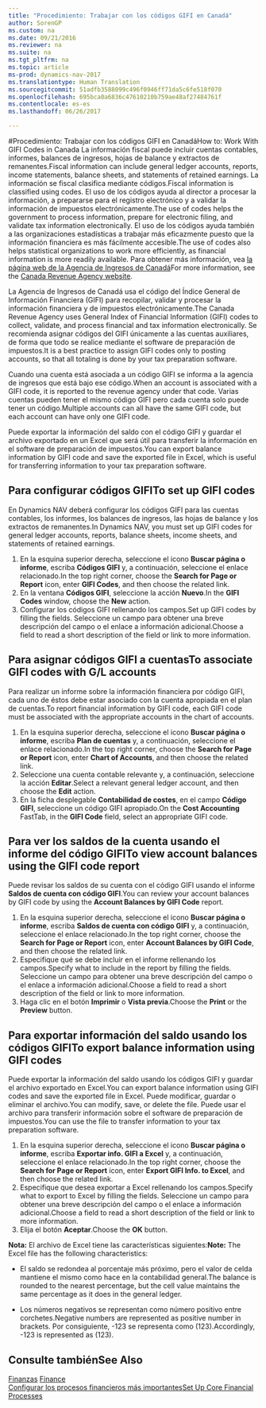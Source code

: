 ```yaml
---
title: "Procedimiento: Trabajar con los códigos GIFI en Canadá"
author: SorenGP
ms.custom: na
ms.date: 09/21/2016
ms.reviewer: na
ms.suite: na
ms.tgt_pltfrm: na
ms.topic: article
ms-prod: dynamics-nav-2017
ms.translationtype: Human Translation
ms.sourcegitcommit: 51adfb3588099c496f0946ff71da5c6fe518f070
ms.openlocfilehash: 695bca0a6836c47610210b759ae48af27484761f
ms.contentlocale: es-es
ms.lasthandoff: 06/26/2017

---
```


#<a name="how-to-work-with-gifi-codes-in-canada"></a><span data-ttu-id="8a4dd-102">Procedimiento: Trabajar con los códigos GIFI en Canadá</span><span class="sxs-lookup"><span data-stu-id="8a4dd-102">How to: Work With GIFI Codes in Canada</span></span>
<span data-ttu-id="8a4dd-103">La información fiscal puede incluir cuentas contables, informes, balances de ingresos, hojas de balance y extractos de remanentes.</span><span class="sxs-lookup"><span data-stu-id="8a4dd-103">Fiscal information can include general ledger accounts, reports, income statements, balance sheets, and statements of retained earnings.</span></span> <span data-ttu-id="8a4dd-104">La información se fiscal clasifica mediante códigos.</span><span class="sxs-lookup"><span data-stu-id="8a4dd-104">Fiscal information is classified using codes.</span></span> <span data-ttu-id="8a4dd-105">El uso de los códigos ayuda al director a procesar la información, a prepararse para el registro electrónico y a validar la información de impuestos electrónicamente.</span><span class="sxs-lookup"><span data-stu-id="8a4dd-105">The use of codes helps the government to process information, prepare for electronic filing, and validate tax information electronically.</span></span> <span data-ttu-id="8a4dd-106">El uso de los códigos ayuda también a las organizaciones estadísticas a trabajar más eficazmente puesto que la información financiera es más fácilmente accesible.</span><span class="sxs-lookup"><span data-stu-id="8a4dd-106">The use of codes also helps statistical organizations to work more efficiently, as financial information is more readily available.</span></span> <span data-ttu-id="8a4dd-107">Para obtener más información, vea [la página web de la Agencia de Ingresos de Canadá](http://www.cra-arc.gc.ca/)</span><span class="sxs-lookup"><span data-stu-id="8a4dd-107">For more information, see the [Canada Revenue Agency website](http://www.cra-arc.gc.ca/).</span></span>

<span data-ttu-id="8a4dd-108">La Agencia de Ingresos de Canadá usa el código del Índice General de Información Financiera (GIFI) para recopilar, validar y procesar la información financiera y de impuestos electrónicamente.</span><span class="sxs-lookup"><span data-stu-id="8a4dd-108">The Canada Revenue Agency uses General Index of Financial Information (GIFI) codes to collect, validate, and process financial and tax information electronically.</span></span> <span data-ttu-id="8a4dd-109">Se recomienda asignar códigos del GIFI únicamente a las cuentas auxiliares, de forma que todo se realice mediante el software de preparación de impuestos.</span><span class="sxs-lookup"><span data-stu-id="8a4dd-109">It is a best practice to assign GIFI codes only to posting accounts, so that all totaling is done by your tax preparation software.</span></span>

<span data-ttu-id="8a4dd-110">Cuando una cuenta está asociada a un código GIFI se informa a la agencia de ingresos que está bajo ese código.</span><span class="sxs-lookup"><span data-stu-id="8a4dd-110">When an account is associated with a GIFI code, it is reported to the revenue agency under that code.</span></span> <span data-ttu-id="8a4dd-111">Varias cuentas pueden tener el mismo código GIFI pero cada cuenta solo puede tener un código.</span><span class="sxs-lookup"><span data-stu-id="8a4dd-111">Multiple accounts can all have the same GIFI code, but each account can have only one GIFI code.</span></span>

<span data-ttu-id="8a4dd-112">Puede exportar la información del saldo con el código GIFI y guardar el archivo exportado en un Excel que será útil para transferir la información en el software de preparación de impuestos.</span><span class="sxs-lookup"><span data-stu-id="8a4dd-112">You can export balance information by GIFI code and save the exported file in Excel, which is useful for transferring information to your tax preparation software.</span></span>

## <a name="to-set-up-gifi-codes"></a><span data-ttu-id="8a4dd-113">Para configurar códigos GIFI</span><span class="sxs-lookup"><span data-stu-id="8a4dd-113">To set up GIFI codes</span></span>
<span data-ttu-id="8a4dd-114">En Dynamics NAV deberá configurar los códigos GIFI para las cuentas contables, los informes, los balances de ingresos, las hojas de balance y los extractos de remanentes.</span><span class="sxs-lookup"><span data-stu-id="8a4dd-114">In Dynamics NAV, you must set up GIFI codes for general ledger accounts, reports, balance sheets, income sheets, and statements of retained earnings.</span></span>

1. <span data-ttu-id="8a4dd-115">En la esquina superior derecha, seleccione el icono **Buscar página o informe**, escriba **Códigos GIFI** y, a continuación, seleccione el enlace relacionado.</span><span class="sxs-lookup"><span data-stu-id="8a4dd-115">In the top right corner, choose the **Search for Page or Report** icon, enter **GIFI Codes**, and then choose the related link.</span></span>
2. <span data-ttu-id="8a4dd-116">En la ventana **Códigos GIFI**, seleccione la acción **Nuevo**.</span><span class="sxs-lookup"><span data-stu-id="8a4dd-116">In the **GIFI Codes** window, choose the **New** action.</span></span>
3. <span data-ttu-id="8a4dd-117">Configurar los códigos GIFI rellenando los campos.</span><span class="sxs-lookup"><span data-stu-id="8a4dd-117">Set up GIFI codes by filling the fields.</span></span> <span data-ttu-id="8a4dd-118">Seleccione un campo para obtener una breve descripción del campo o el enlace a información adicional.</span><span class="sxs-lookup"><span data-stu-id="8a4dd-118">Choose a field to read a short description of the field or link to more information.</span></span>

## <a name="to-associate-gifi-codes-with-gl-accounts"></a><span data-ttu-id="8a4dd-119">Para asignar códigos GIFI a cuentas</span><span class="sxs-lookup"><span data-stu-id="8a4dd-119">To associate GIFI codes with G/L accounts</span></span>
<span data-ttu-id="8a4dd-120">Para realizar un informe sobre la información financiera por código GIFI, cada uno de éstos debe estar asociado con la cuenta apropiada en el plan de cuentas.</span><span class="sxs-lookup"><span data-stu-id="8a4dd-120">To report financial information by GIFI code, each GIFI code must be associated with the appropriate accounts in the chart of accounts.</span></span>

1. <span data-ttu-id="8a4dd-121">En la esquina superior derecha, seleccione el icono **Buscar página o informe**, escriba **Plan de cuentas** y, a continuación, seleccione el enlace relacionado.</span><span class="sxs-lookup"><span data-stu-id="8a4dd-121">In the top right corner, choose the **Search for Page or Report** icon, enter **Chart of Accounts**, and then choose the related link.</span></span>
2. <span data-ttu-id="8a4dd-122">Seleccione una cuenta contable relevante y, a continuación, seleccione la acción **Editar**.</span><span class="sxs-lookup"><span data-stu-id="8a4dd-122">Select a relevant general ledger account, and then choose the **Edit** action.</span></span>
3. <span data-ttu-id="8a4dd-123">En la ficha desplegable **Contabilidad de costes**, en el campo **Código GIFI**, seleccione un código GIFI apropiado.</span><span class="sxs-lookup"><span data-stu-id="8a4dd-123">On the **Cost Accounting** FastTab, in the **GIFI Code** field, select an appropriate GIFI code.</span></span>

## <a name="to-view-account-balances-using-the-gifi-code-report"></a><span data-ttu-id="8a4dd-124">Para ver los saldos de la cuenta usando el informe del código GIFI</span><span class="sxs-lookup"><span data-stu-id="8a4dd-124">To view account balances using the GIFI code report</span></span>
<span data-ttu-id="8a4dd-125">Puede revisar los saldos de su cuenta con el código GIFI usando el informe **Saldos de cuenta con código GIFI**.</span><span class="sxs-lookup"><span data-stu-id="8a4dd-125">You can review your account balances by GIFI code by using the **Account Balances by GIFI Code** report.</span></span>

1. <span data-ttu-id="8a4dd-126">En la esquina superior derecha, seleccione el icono **Buscar página o informe**, escriba **Saldos de cuenta con código GIFI** y, a continuación, seleccione el enlace relacionado.</span><span class="sxs-lookup"><span data-stu-id="8a4dd-126">In the top right corner, choose the **Search for Page or Report** icon, enter **Account Balances by GIFI Code**, and then choose the related link.</span></span>
2. <span data-ttu-id="8a4dd-127">Especifique qué se debe incluir en el informe rellenando los campos.</span><span class="sxs-lookup"><span data-stu-id="8a4dd-127">Specify what to include in the report by filling the fields.</span></span> <span data-ttu-id="8a4dd-128">Seleccione un campo para obtener una breve descripción del campo o el enlace a información adicional.</span><span class="sxs-lookup"><span data-stu-id="8a4dd-128">Choose a field to read a short description of the field or link to more information.</span></span>
3. <span data-ttu-id="8a4dd-129">Haga clic en el botón **Imprimir** o **Vista previa**.</span><span class="sxs-lookup"><span data-stu-id="8a4dd-129">Choose the **Print** or the **Preview** button.</span></span>

## <a name="to-export-balance-information-using-gifi-codes"></a><span data-ttu-id="8a4dd-130">Para exportar información del saldo usando los códigos GIFI</span><span class="sxs-lookup"><span data-stu-id="8a4dd-130">To export balance information using GIFI codes</span></span>
<span data-ttu-id="8a4dd-131">Puede exportar la información del saldo usando los códigos GIFI y guardar el archivo exportado en Excel.</span><span class="sxs-lookup"><span data-stu-id="8a4dd-131">You can export balance information using GIFI codes and save the exported file in Excel.</span></span> <span data-ttu-id="8a4dd-132">Puede modificar, guardar o eliminar el archivo.</span><span class="sxs-lookup"><span data-stu-id="8a4dd-132">You can modify, save, or delete the file.</span></span> <span data-ttu-id="8a4dd-133">Puede usar el archivo para transferir información sobre el software de preparación de impuestos.</span><span class="sxs-lookup"><span data-stu-id="8a4dd-133">You can use the file to transfer information to your tax preparation software.</span></span>

1. <span data-ttu-id="8a4dd-134">En la esquina superior derecha, seleccione el icono **Buscar página o informe**, escriba **Exportar info. GIFI a Excel** y, a continuación, seleccione el enlace relacionado.</span><span class="sxs-lookup"><span data-stu-id="8a4dd-134">In the top right corner, choose the **Search for Page or Report** icon, enter **Export GIFI Info. to Excel**, and then choose the related link.</span></span>
2. <span data-ttu-id="8a4dd-135">Especifique que desea exportar a Excel rellenando los campos.</span><span class="sxs-lookup"><span data-stu-id="8a4dd-135">Specify what to export to Excel by filling the fields.</span></span> <span data-ttu-id="8a4dd-136">Seleccione un campo para obtener una breve descripción del campo o el enlace a información adicional.</span><span class="sxs-lookup"><span data-stu-id="8a4dd-136">Choose a field to read a short description of the field or link to more information.</span></span>
3. <span data-ttu-id="8a4dd-137">Elija el botón **Aceptar**.</span><span class="sxs-lookup"><span data-stu-id="8a4dd-137">Choose the **OK** button.</span></span>

<span data-ttu-id="8a4dd-138">**Nota:** El archivo de Excel tiene las características siguientes:</span><span class="sxs-lookup"><span data-stu-id="8a4dd-138">**Note:** The Excel file has the following characteristics:</span></span>

* <span data-ttu-id="8a4dd-139">El saldo se redondea al porcentaje más próximo, pero el valor de celda mantiene el mismo como hace en la contabilidad general.</span><span class="sxs-lookup"><span data-stu-id="8a4dd-139">The balance is rounded to the nearest percentage, but the cell value maintains the same percentage as it does in the general ledger.</span></span>

* <span data-ttu-id="8a4dd-140">Los números negativos se representan como número positivo entre corchetes.</span><span class="sxs-lookup"><span data-stu-id="8a4dd-140">Negative numbers are represented as positive number in brackets.</span></span> <span data-ttu-id="8a4dd-141">Por consiguiente, -123 se representa como (123).</span><span class="sxs-lookup"><span data-stu-id="8a4dd-141">Accordingly, -123 is represented as (123).</span></span>

## <a name="see-also"></a><span data-ttu-id="8a4dd-142">Consulte también</span><span class="sxs-lookup"><span data-stu-id="8a4dd-142">See Also</span></span>
<span data-ttu-id="8a4dd-143">[Finanzas](finance-setup.md) </span><span class="sxs-lookup"><span data-stu-id="8a4dd-143">[Finance](finance-setup.md) </span></span>  
[<span data-ttu-id="8a4dd-144">Configurar los procesos financieros más importantes</span><span class="sxs-lookup"><span data-stu-id="8a4dd-144">Set Up Core Financial Processes</span></span>](finance-setup-setup-finance-setup.md)

